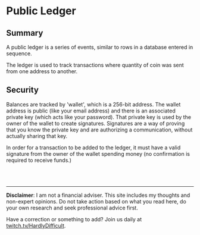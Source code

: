 # Public Ledger

## Summary

A public ledger is a series of events, similar to rows in a database entered in sequence.

The ledger is used to track transactions where quantity of coin was sent from one address to another. 

## Security

Balances are tracked by 'wallet', which is a 256-bit address.  The wallet address is public (like your email address) and there is an associated private key (which acts like your password).  That private key is used by the owner of the wallet to create signatures.  Signatures are a way of proving that you know the private key and are authorizing a communication, without actually sharing that key.

In order for a transaction to be added to the ledger, it must have a valid signature from the owner of the wallet spending money (no confirmation is required to receive funds.)







<br><br><hr>  **Disclaimer**: I am not a financial adviser.  This site includes my thoughts and non-expert opinions.  Do not take action based on what you read here, do your own research and seek professional advice first.

Have a correction or something to add?  Join us daily at [twitch.tv/HardlyDifficult](http://twitch.tv/HardlyDifficult).